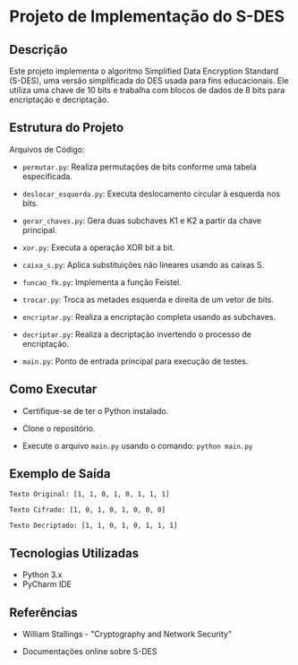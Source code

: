# Projeto de Implementação do S-DES

## Descrição

Este projeto implementa o algoritmo Simplified Data Encryption Standard (S-DES), uma versão simplificada do DES usada para fins educacionais. Ele utiliza uma chave de 10 bits e trabalha com blocos de dados de 8 bits para encriptação e decriptação.

## Estrutura do Projeto

Arquivos de Código:

- ```permutar.py```: Realiza permutações de bits conforme uma tabela especificada.

- ```deslocar_esquerda.py```: Executa deslocamento circular à esquerda nos bits.

- ```gerar_chaves.py```: Gera duas subchaves K1 e K2 a partir da chave principal.

- ```xor.py```: Executa a operação XOR bit a bit.

- ```caixa_s.py```: Aplica substituições não lineares usando as caixas S.

- ```funcao_fk.py```: Implementa a função Feistel.

- ```trocar.py```: Troca as metades esquerda e direita de um vetor de bits.

- ```encriptar.py```: Realiza a encriptação completa usando as subchaves.

- ```decriptar.py```: Realiza a decriptação invertendo o processo de encriptação.

- ```main.py```: Ponto de entrada principal para execução de testes.

## Como Executar

- Certifique-se de ter o Python instalado.

- Clone o repositório.

- Execute o arquivo ```main.py``` usando o comando: ```python main.py```

## Exemplo de Saída
```
Texto Original: [1, 1, 0, 1, 0, 1, 1, 1]

Texto Cifrado: [1, 0, 1, 0, 1, 0, 0, 0]

Texto Decriptado: [1, 1, 0, 1, 0, 1, 1, 1]
```
## Tecnologias Utilizadas

- Python 3.x
- PyCharm IDE

## Referências

- William Stallings - "Cryptography and Network Security"

- Documentações online sobre S-DES
